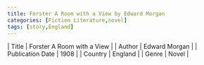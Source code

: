 ```yaml
---
title: Forster A Room with a View by Edward Morgan
categories: [Fiction Literature,novel]
tags: [story,England]
---
```

        
| Title | Forster A Room with a View  |
| Author |  Edward Morgan  |
| Publication Date | 1908   |
| Country | England |
| Genre | Novel  |
        